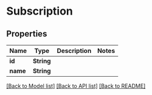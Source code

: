 # Subscription

## Properties

Name | Type | Description | Notes
------------ | ------------- | ------------- | -------------
**id** | **String** |  | 
**name** | **String** |  | 

[[Back to Model list]](../#documentation-for-models) [[Back to API list]](../#documentation-for-api-endpoints) [[Back to README]](../)


